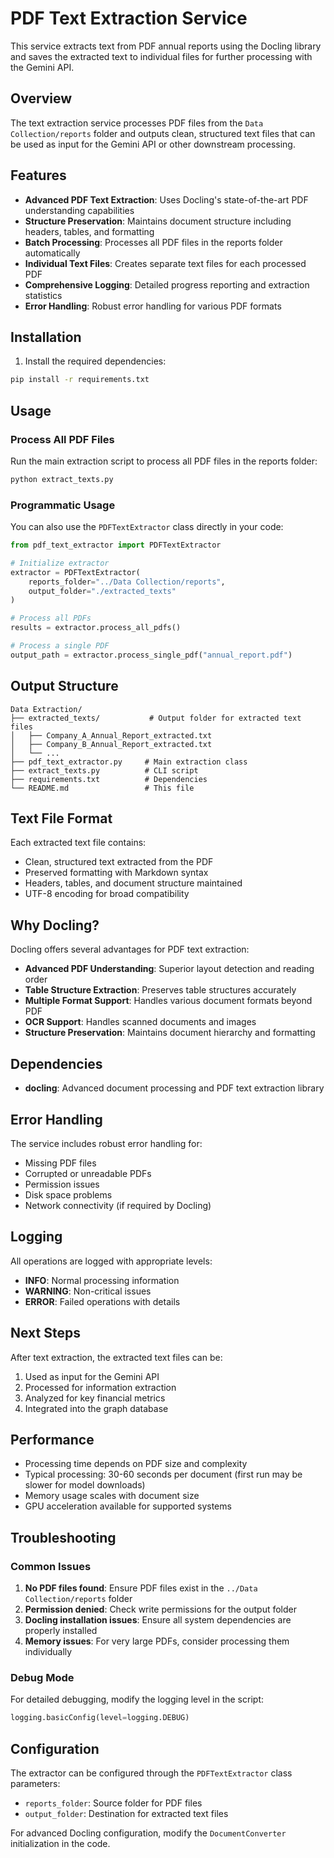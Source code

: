 # PDF Text Extraction Service

This service extracts text from PDF annual reports using the Docling library and saves the extracted text to individual files for further processing with the Gemini API.

## Overview

The text extraction service processes PDF files from the `Data Collection/reports` folder and outputs clean, structured text files that can be used as input for the Gemini API or other downstream processing.

## Features

- **Advanced PDF Text Extraction**: Uses Docling's state-of-the-art PDF understanding capabilities
- **Structure Preservation**: Maintains document structure including headers, tables, and formatting
- **Batch Processing**: Processes all PDF files in the reports folder automatically
- **Individual Text Files**: Creates separate text files for each processed PDF
- **Comprehensive Logging**: Detailed progress reporting and extraction statistics
- **Error Handling**: Robust error handling for various PDF formats

## Installation

1. Install the required dependencies:
```bash
pip install -r requirements.txt
```

## Usage

### Process All PDF Files

Run the main extraction script to process all PDF files in the reports folder:

```bash
python extract_texts.py
```

### Programmatic Usage

You can also use the `PDFTextExtractor` class directly in your code:

```python
from pdf_text_extractor import PDFTextExtractor

# Initialize extractor
extractor = PDFTextExtractor(
    reports_folder="../Data Collection/reports",
    output_folder="./extracted_texts"
)

# Process all PDFs
results = extractor.process_all_pdfs()

# Process a single PDF
output_path = extractor.process_single_pdf("annual_report.pdf")
```

## Output Structure

```
Data Extraction/
├── extracted_texts/           # Output folder for extracted text files
│   ├── Company_A_Annual_Report_extracted.txt
│   ├── Company_B_Annual_Report_extracted.txt
│   └── ...
├── pdf_text_extractor.py     # Main extraction class
├── extract_texts.py          # CLI script
├── requirements.txt          # Dependencies
└── README.md                 # This file
```

## Text File Format

Each extracted text file contains:
- Clean, structured text extracted from the PDF
- Preserved formatting with Markdown syntax
- Headers, tables, and document structure maintained
- UTF-8 encoding for broad compatibility

## Why Docling?

Docling offers several advantages for PDF text extraction:

- **Advanced PDF Understanding**: Superior layout detection and reading order
- **Table Structure Extraction**: Preserves table structures accurately
- **Multiple Format Support**: Handles various document formats beyond PDF
- **OCR Support**: Handles scanned documents and images
- **Structure Preservation**: Maintains document hierarchy and formatting

## Dependencies

- **docling**: Advanced document processing and PDF text extraction library

## Error Handling

The service includes robust error handling for:
- Missing PDF files
- Corrupted or unreadable PDFs
- Permission issues
- Disk space problems
- Network connectivity (if required by Docling)

## Logging

All operations are logged with appropriate levels:
- **INFO**: Normal processing information
- **WARNING**: Non-critical issues
- **ERROR**: Failed operations with details

## Next Steps

After text extraction, the extracted text files can be:
1. Used as input for the Gemini API
2. Processed for information extraction
3. Analyzed for key financial metrics
4. Integrated into the graph database

## Performance

- Processing time depends on PDF size and complexity
- Typical processing: 30-60 seconds per document (first run may be slower for model downloads)
- Memory usage scales with document size
- GPU acceleration available for supported systems

## Troubleshooting

### Common Issues

1. **No PDF files found**: Ensure PDF files exist in the `../Data Collection/reports` folder
2. **Permission denied**: Check write permissions for the output folder
3. **Docling installation issues**: Ensure all system dependencies are properly installed
4. **Memory issues**: For very large PDFs, consider processing them individually

### Debug Mode

For detailed debugging, modify the logging level in the script:
```python
logging.basicConfig(level=logging.DEBUG)
```

## Configuration

The extractor can be configured through the `PDFTextExtractor` class parameters:
- `reports_folder`: Source folder for PDF files
- `output_folder`: Destination for extracted text files

For advanced Docling configuration, modify the `DocumentConverter` initialization in the code.